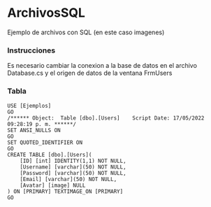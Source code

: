 # ArchivosSQL

Ejemplo de archivos con SQL (en este caso imagenes)

### Instrucciones

Es necesario cambiar la conexion a la base de datos en el archivo Database.cs y el origen de datos de la ventana FrmUsers

### Tabla
```
USE [Ejemplos]
GO
/****** Object:  Table [dbo].[Users]    Script Date: 17/05/2022 09:28:19 p. m. ******/
SET ANSI_NULLS ON
GO
SET QUOTED_IDENTIFIER ON
GO
CREATE TABLE [dbo].[Users](
	[ID] [int] IDENTITY(1,1) NOT NULL,
	[Username] [varchar](50) NOT NULL,
	[Password] [varchar](50) NOT NULL,
	[Email] [varchar](50) NOT NULL,
	[Avatar] [image] NULL
) ON [PRIMARY] TEXTIMAGE_ON [PRIMARY]
GO
```
